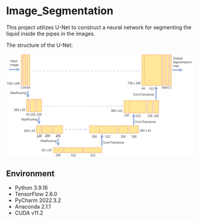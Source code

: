 # Image_Segmentation
This project utilizes U-Net to construct a neural network for segmenting the liquid inside the pipes in the images.

The structure of the U-Net:

![Local Image](asset/UNet.png)

## Environment
* Python 3.9.16
* TensorFlow 2.6.0
* PyCharm 2022.3.2
* Anaconda 2.1.1
* CUDA v11.2

